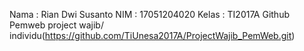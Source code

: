 Nama  : Rian Dwi Susanto
NIM   : 17051204020
Kelas : TI2017A
Github Pemweb project wajib/ individu(https://github.com/TiUnesa2017A/ProjectWajib_PemWeb.git)
